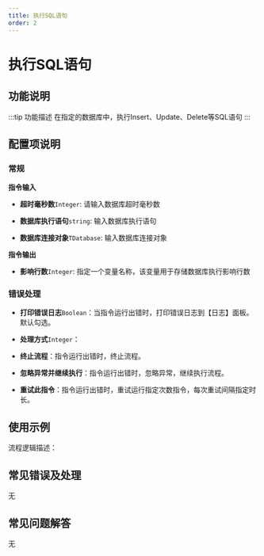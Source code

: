 ```yaml
---
title: 执行SQL语句
order: 2
---
```


# 执行SQL语句

## 功能说明

:::tip 功能描述
在指定的数据库中，执行Insert、Update、Delete等SQL语句
:::

## 配置项说明

### 常规

**指令输入**

- **超时毫秒数**`Integer`: 请输入数据库超时毫秒数

- **数据库执行语句**`string`: 输入数据库执行语句

- **数据库连接对象**`TDatabase`: 输入数据库连接对象


**指令输出**

- **影响行数**`Integer`: 指定一个变量名称，该变量用于存储数据库执行影响行数

### 错误处理

- **打印错误日志**`Boolean`：当指令运行出错时，打印错误日志到【日志】面板。默认勾选。

- **处理方式**`Integer`：

 - **终止流程**：指令运行出错时，终止流程。

 - **忽略异常并继续执行**：指令运行出错时，忽略异常，继续执行流程。

 - **重试此指令**：指令运行出错时，重试运行指定次数指令，每次重试间隔指定时长。

## 使用示例

流程逻辑描述：

## 常见错误及处理

无

## 常见问题解答

无

